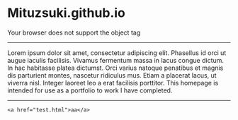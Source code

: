 # Mituzsuki.github.io


<HTML>
    <OBJECT data="resources/navbar.html" width="100%">Your browser does not support the object tag</OBJECT>
</HTML>

***
Lorem ipsum dolor sit amet, consectetur adipiscing elit. Phasellus id orci ut augue iaculis facilisis. Vivamus fermentum massa in lacus congue dictum. In hac habitasse platea dictumst. Orci varius natoque penatibus et magnis dis parturient montes, nascetur ridiculus mus. Etiam a placerat lacus, ut viverra nisl. Integer laoreet leo a erat facilisis porttitor. This homepage is intended for use as a portfolio to work I have completed. 

***



<HTML>
  
  <BODY>
    
  
  
    <a href="test.html">aa</a>
  </BODY>
  
</HTML>
